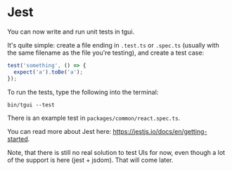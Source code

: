 # Jest

You can now write and run unit tests in tgui.

It's quite simple: create a file ending in `.test.ts` or `.spec.ts` (usually with the same filename as the file you're testing), and create a test case:

```js
test('something', () => {
  expect('a').toBe('a');
});
```

To run the tests, type the following into the terminal:

```
bin/tgui --test
```

There is an example test in `packages/common/react.spec.ts`.

You can read more about Jest here: <https://jestjs.io/docs/en/getting-started>.

Note, that there is still no real solution to test UIs for now, even though a lot of the support is here (jest + jsdom). That will come later.
